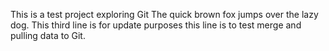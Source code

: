 This is a test project exploring Git
The quick brown fox jumps over the lazy dog.
This third line is for update purposes
this line is to test merge and pulling data  to Git.